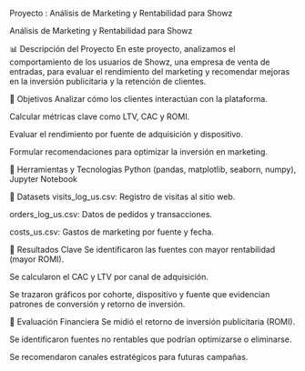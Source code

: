 Proyecto : Análisis de Marketing y Rentabilidad para Showz

Análisis de Marketing y Rentabilidad para Showz

📊 Descripción del Proyecto En este proyecto, analizamos el comportamiento de los usuarios de Showz, una empresa de venta de entradas, para evaluar el rendimiento del marketing y recomendar mejoras en la inversión publicitaria y la retención de clientes.

🧠 Objetivos Analizar cómo los clientes interactúan con la plataforma.

Calcular métricas clave como LTV, CAC y ROMI.

Evaluar el rendimiento por fuente de adquisición y dispositivo.

Formular recomendaciones para optimizar la inversión en marketing.

🧰 Herramientas y Tecnologías Python (pandas, matplotlib, seaborn, numpy), Jupyter Notebook

📁 Datasets visits_log_us.csv: Registro de visitas al sitio web.

orders_log_us.csv: Datos de pedidos y transacciones.

costs_us.csv: Gastos de marketing por fuente y fecha.

📌 Resultados Clave Se identificaron las fuentes con mayor rentabilidad (mayor ROMI).

Se calcularon el CAC y LTV por canal de adquisición.

Se trazaron gráficos por cohorte, dispositivo y fuente que evidencian patrones de conversión y retorno de inversión.

🧪 Evaluación Financiera Se midió el retorno de inversión publicitaria (ROMI).

Se identificaron fuentes no rentables que podrían optimizarse o eliminarse.

Se recomendaron canales estratégicos para futuras campañas.
